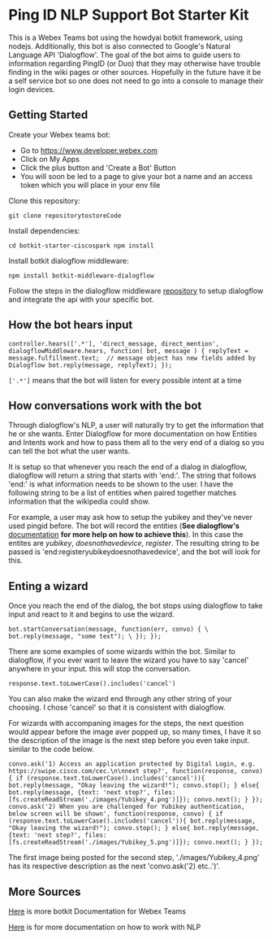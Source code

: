 # Ping ID NLP Support Bot Starter Kit

This is a Webex Teams bot using the howdyai botkit framework, using nodejs. Additionally, this bot is also connected to Google's Natural Language API 'Dialogflow'. The goal of the bot aims to guide users to information regarding PingID (or Duo) that they may otherwise have trouble finding in the wiki pages or other sources. Hopefully in the future have it be a self service bot so one does not need to go into a console to manage their login devices.

## Getting Started

Create your Webex teams bot:

 - Go to https://www.developer.webex.com
 - Click on My Apps
 - Click the plus button and 'Create a Bot' Button
 - You will soon be led to a page to give your bot a name and an access token which you will place in your env file

Clone this repository:

`git clone repositorytostoreCode`

Install dependencies:

`cd botkit-starter-ciscospark
npm install`

Install botkit dialogflow middleware:

`npm install botkit-middleware-dialogflow`

Follow the steps in the dialogflow middleware [repository](https://github.com/jschnurr/botkit-middleware-dialogflow) to setup dialogflow and integrate the api with your specific bot.

## How the bot hears input

`controller.hears(['.*'], 'direct_message, direct_mention', dialogflowMiddleware.hears, function(
  bot,
  message
) {
  replyText = message.fulfillment.text;  // message object has new fields added by Dialogflow
  bot.reply(message, replyText);
});`

`['.*']` means that the bot will listen for every possible intent at a time

## How conversations work with the bot

Through dialogflow's NLP, a user will naturally try to get the information that he or she wants. Enter Dialogflow for more documentation on how Entities and Intents work and how to pass them all to the very end of a dialog so you can tell the bot what the user wants.

It is setup so that whenever you reach the end of a dialog in dialogflow, dialogflow will return a string that starts with 'end:'. The string that follows 'end:' is what information needs to be shown to the user. I have the following string to be a list of entities when paired together matches information that the wikipedia could show.

For example, a user may ask how to setup the yubikey and they've never used pingid before. The bot will record the entities (**See dialogflow's** [documentation](https://dialogflow.com/docs/intents) **for more help on how to achieve this**). In this case the entites are *yubikey*, *doesnothavedevice*, *register*. The resulting string to be passed is 'end:registeryubikeydoesnothavedevice', and the bot will look for this. 


## Enting a wizard

Once you reach the end of the dialog, the bot stops using dialogflow to take input and react to it and begins to use the wizard.

`bot.startConversation(message, function(err, convo) {
\	bot.reply(message, "some text");
\
	});
});`

There are some examples of some wizards within the bot. Similar to dialogflow, if you ever want to leave the wizard you have to say 'cancel' anywhere in your input. this will stop the conversation. 

`response.text.toLowerCase().includes('cancel')`

You can also make the wizard end through any other string of your choosing. I chose 'cancel' so that it is consistent with dialogflow.

For wizards with accompaning images for the steps, the next question would appear before the image aver popped up, so many times, I have it so the description of the image is the next step before you even take input. similar to the code below.

`convo.ask('1) Access an application protected by Digital Login, e.g. https://swipe.cisco.com/cec.\n\nnext step?', function(response, convo) {
    if (response.text.toLowerCase().includes('cancel')){
        bot.reply(message, "Okay leaving the wizard!");
        convo.stop();
    }
    else{
        bot.reply(message, {text: 'next step?', files:[fs.createReadStream('./images/Yubikey_4.png')]});
        convo.next();
    }
});
convo.ask('2) When you are challenged for Yubikey authentication, below screen will be shown', function(response, convo) {
    if (response.text.toLowerCase().includes('cancel')){
        bot.reply(message, "Okay leaving the wizard!");
        convo.stop();
    }
    else{
        bot.reply(message, {text: 'next step?', files:[fs.createReadStream('./images/Yubikey_5.png')]});
        convo.next();
    }
});`

The first image being posted for the second step, './images/Yubikey_4.png' has its respective description as the next 'convo.ask('2) etc..')'.

## More Sources

[Here](https://botkit.ai/docs/readme-ciscospark.html) is more botkit Documentation for Webex Teams

[Here](https://dialogflow.com/docs/getting-started) is for more documentation on how to work with NLP


















